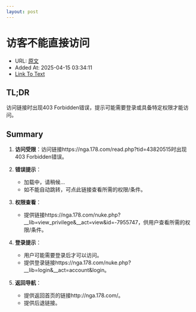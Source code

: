 ```yaml
---
layout: post
---
```

# 访客不能直接访问
- URL: [原文](https://nga.178.com/read.php?tid=43820515)
- Added At: 2025-04-15 03:34:11
- [Link To Text](_posts/2025-04-15-[178论坛]前天给儿子点了个陪玩，效果拔群。_raw.md)

## TL;DR
访问链接时出现403 Forbidden错误，提示可能需要登录或具备特定权限才能访问。

## Summary
1. **访问受限**：访问链接https://nga.178.com/read.php?tid=43820515时出现403 Forbidden错误。

2. **错误提示**：
   - 加载中，请稍候…
   - 如不能自动跳转，可点此链接查看所需的权限/条件。

3. **权限查看**：
   - 提供链接https://nga.178.com/nuke.php?__lib=view_privilege&__act=view&id=-7955747，供用户查看所需的权限/条件。

4. **登录提示**：
   - 用户可能需要登录后才可以访问。
   - 提供登录链接https://nga.178.com/nuke.php?__lib=login&__act=account&login。

5. **返回导航**：
   - 提供返回首页的链接http://nga.178.com/。
   - 提供后退链接。
